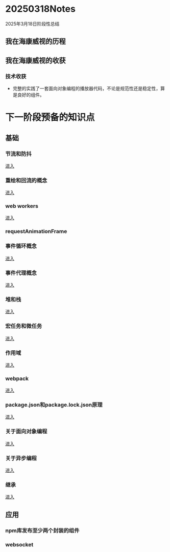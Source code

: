 # 20250318Notes
2025年3月18日阶段性总结

## 我在海康威视的历程

## 我在海康威视的收获

### 技术收获

- 完整的实践了一套面向对象编程的播放器代码，不论是规范性还是稳定性，算是良好的组件。



# 下一阶段预备的知识点

## 基础

### 节流和防抖
[进入](./节流和防抖.md)

### 重绘和回流的概念
[进入](./重绘和回流的概念.md)

### web workers 
[进入](./WebWorkers.md)

### requestAnimationFrame

### 事件循环概念
[进入](./事件循环的概念.md)

### 事件代理概念
[进入](./事件代理的概念.md)

### 堆和栈
[进入](./堆和栈.md)

### 宏任务和微任务
[进入](./宏任务和微任务.md)

### 作用域
[进入](./作用域.md)

### webpack
[进入](./webpack.md)

### package.json和package.lock.json原理
[进入](./package.json和package.lock.json原理.md)

### 关于面向对象编程
[进入](./面向对象编程.md)

### 关于异步编程
[进入](./异步编程.md)

### 继承
[进入](./继承.md)




## 应用

### npm库发布至少两个封装的组件

### websocket
